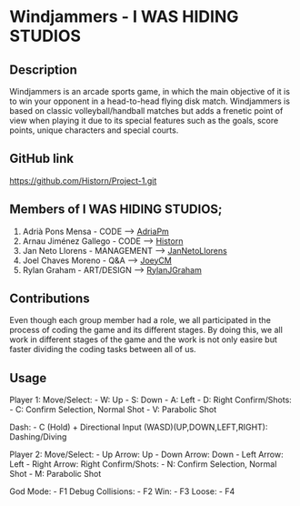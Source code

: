 # Windjammers - I WAS HIDING STUDIOS

## Description

Windjammers is an arcade sports game, in which the main objective of it is to win your opponent
in a head-to-head flying disk match. Windjammers is based on classic volleyball/handball matches 
but adds a frenetic point of view when playing it due to its special features such as the goals, 
score points, unique characters and special courts.

## GitHub link

https://github.com/Historn/Project-1.git

## Members of I WAS HIDING STUDIOS;

1. Adrià Pons Mensa - CODE --> [AdriaPm](https://github.com/AdriaPm)
2. Arnau Jiménez Gallego - CODE --> [Historn](https://github.com/Historn)
3. Jan Neto Llorens - MANAGEMENT --> 	[JanNetoLlorens](https://github.com/JanNetoLlorens)
4. Joel Chaves Moreno - Q&A --> [JoeyCM](https://github.com/JoeyCM)
5. Rylan Graham - ART/DESIGN --> 	[RylanJGraham](https://github.com/RylanJGraham)

## Contributions

Even though each group member had a role, we all participated in the process of coding the game and its different stages. By doing this, we all work in different stages of the game and the work is not only easire but faster dividing the coding tasks between all of us.

## Usage

Player 1:
 Move/Select: - W: Up
	        - S: Down
	        - A: Left
	        - D: Right
Confirm/Shots: - C: Confirm Selection, Normal Shot
	         - V: Parabolic Shot

Dash: - C (Hold) + Directional Input (WASD)(UP,DOWN,LEFT,RIGHT): Dashing/Diving 
	

Player 2:
 Move/Select: - Up Arrow: Up
	        - Down Arrow: Down
	        - Left Arrow: Left
	        - Right Arrow: Right
Confirm/Shots: - N: Confirm Selection, Normal Shot
	         - M: Parabolic Shot 

God Mode: - F1
Debug Collisions: - F2
Win: - F3
Loose: - F4

